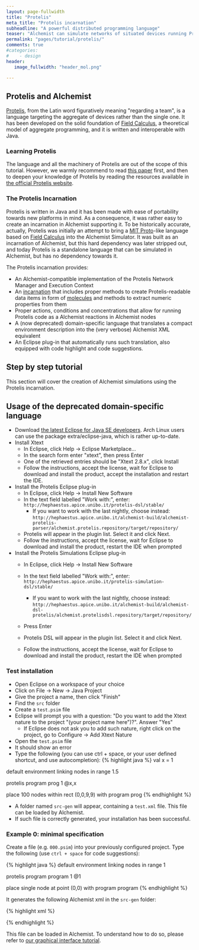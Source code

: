 ```yaml
---
layout: page-fullwidth
title: "Protelis"
meta_title: "Protelis incarnation"
subheadline: "A powerful distributed programming language"
teaser: "Alchemist can simulate networks of situated devices running Protelis programs."
permalink: "pages/tutorial/protelis/"
comments: true
#categories:
#    - design
header:
   image_fullwidth: "header_mol.png"

---
```



## Protelis and Alchemist
[Protelis][Protelis], from the Latin word figuratively meaning "regarding a team", is a language targeting the aggregate of devices rather than the single one.
It has been developed on the solid foundation of [Field Calculus][Field Calculus], a theoretical model of aggregate programming, and it is written and interoperable with Java.

### Learning Protelis
The language and all the machinery of Protelis are out of the scope of this tutorial. However, we warmly recommend to read [this paper][protelis paper] first, and then to deepen your knowledge of Protelis by reading the resources available in [the official Protelis website][Protelis].

### The Protelis Incarnation
Protelis is written in Java and it has been made with ease of portability towards new platforms in mind.
As a consequence, it was rather easy to create an incarnation in Alchemist supporting it.
To be historically accurate, actually, Protelis was initially an attempt to bring a [MIT Proto][Proto]-like language based on [Field Calculus][Field Calculus] into the Alchemist Simulator.
It was built as an incarnation of Alchemist, but this hard dependency was later stripped out, and today Protelis is a standalone language that can be simulated in Alchemist, but has no dependency towards it.

The Protelis incarnation provides:

* An Alchemist-compatible implementation of the Protelis Network Manager and Execution Context
* An [incarnation][ProtelisIncarnation] that includes proper methods to create Protelis-readable data items in form of [molecules][IMolecule] and methods to extract numeric properties from them
* Proper actions, conditions and concentrations that allow for running Protelis code as a Alchemist reactions in Alchemist nodes
* A (now deprecated) domain-specific language that translates a compact environment description into the (very verbose) Alchemist XML equivalent
* An Eclipse plug-in that automatically runs such translation, also equipped with code highlight and code suggestions.

## Step by step tutorial
This section will cover the creation of Alchemist simulations using the Protelis incarnation.

## Usage of the deprecated domain-specific language
* Download [the latest Eclipse for Java SE developers][eclipse]. Arch Linux users can use the package extra/eclipse-java, which is rather up-to-date.
* Install Xtext
	* In Eclipse, click Help -> Eclipse Marketplace...
	* In the search form enter "xtext", then press Enter
	* One of the retrieved entries should be "Xtext 2.8.x", click Install
	* Follow the instructions, accept the license, wait for Eclipse to download and install the product, accept the installation and restart the IDE.
* Install the Protelis Eclipse plug-in
	* In Eclipse, click Help -> Install New Software
	* In the text field labelled "Work with:", enter: ``http://hephaestus.apice.unibo.it/protelis-dsl/stable/``
		* If you want to work with the last nightly, choose instead: ``http://hephaestus.apice.unibo.it/alchemist-build/alchemist-protelis-parser/alchemist.protelis.repository/target/repository/``
	* Protelis will appear in the plugin list. Select it and click Next.
	* Follow the instructions, accept the license, wait for Eclipse to download and install the product, restart the IDE when prompted
* Install the Protelis Simulations Eclipse plug-in
	* In Eclipse, click Help -> Install New Software
	* In the text field labelled "Work with:", enter: ``http://hephaestus.apice.unibo.it/protelis-simulation-dsl/stable/``
		* If you want to work with the last nightly, choose instead: ``http://hephaestus.apice.unibo.it/alchemist-build/alchemist-dsl-protelis/alchemist.protelisdsl.repository/target/repository/``

	* Press Enter
	* Protelis DSL will appear in the plugin list. Select it and click Next.
	* Follow the instructions, accept the license, wait for Eclipse to download and install the product, restart the IDE when prompted

### Test installation

* Open Eclipse on a workspace of your choice
* Click on File -> New -> Java Project
* Give the project a name, then click "Finish"
* Find the ``src`` folder
* Create a ``test.psim`` file
* Eclipse will prompt you with a question: "Do you want to add the Xtext nature to the project "(your project name here")?". Answer "Yes"
	* If Eclipse does not ask you to add such nature, right click on the project, go to Configure -> Add Xtext Nature
* Open the ``test.psim`` file
* It should show an error
* Type the following (you can use ctrl + space, or your user defined shortcut, and use autocompletion):
{% highlight java %}
val x = 1

default environment
linking nodes in range 1.5

protelis program prog
1
@x,x

place 100 nodes within rect (0,0,9,9) with program prog
{% endhighlight %}
* A folder named ``src-gen`` will appear, containing a ``test.xml`` file. This file can be loaded by Alchemist.
* If such file is correctly generated, your installation has been successful.

### Example 0: minimal specification

Create a file (e.g. ``000.psim``) into your previously configured project.
Type the following (use ``ctrl + space`` for code suggestions):

{% highlight java %}
default environment
linking nodes in range 1

protelis program program
1
@1

place single node at point (0,0)
with program program
{% endhighlight %}

It generates the following Alchemist xml in the ``src-gen`` folder:

{% highlight xml %}
<?xml version="1.0" encoding="UTF-8"?>
<environment name="environment" type="Continuous2DEnvironment">
	<concentration type="Local"></concentration>
	<position type="Continuous2DEuclidean"></position>
	<linkingrule type="EuclideanDistance" p0="1.0"></linkingrule>
	<random type="MersenneTwister" seed="RANDOM"></random>
	<node name="group_0_node_0" type="ProtelisNode" position="0.0,0.0">
		<content></content>
		<timedistribution name="time_protoprogram_p0" type="DiracComb" p0="0.07309677873766571" p1="1.0"></timedistribution>
		<reaction name="protoprogram_p0" type="Event" p0="NODE" p1="TIMEDIST">
			<action name="act_p0r0c0" type="ProtelisProgram" p0="ENV" p1="NODE" p2="REACTION" p3="RANDOM" p4="1"></action>
		</reaction>
		<timedistribution name="time_protoprogram_p0_send" type="ExponentialTime" p0="Infinity" p1="RANDOM"></timedistribution>
		<reaction name="protoprogram_p0_send" type="ChemicalReaction" p0="NODE" p1="TIMEDIST">
			<condition name="cond_p0r1c0" type="ComputationalRoundComplete" p0="NODE" p1="act_p0r0c0"></condition>
			<action name="act_p0r1c0" type="SendToNeighbor" p0="NODE" p1="act_p0r0c0"></action>
		</reaction>
	</node>
</environment>
{% endhighlight %}

This file can be loaded in Alchemist. To understand how to do so, please refer to [our graphical interface tutorial][gui tutorial].

[eclipse]: https://eclipse.org/downloads/
[Field Calculus]: http://dx.doi.org/10.1007/978-3-642-45364-9_11
[gui tutorial]: {{site.url}}/pages/tutorial/swingui
[IMolecule]: {{site.url}}/javadoc/it/unibo/alchemist/model/interfaces/IMolecule.html
[Protelis]: http://protelis.org
[ProtelisIncarnation]: {{site.url}}/javadoc/it/unibo/alchemist/model/ProtelisIncarnation.html
[protelis paper]: http://dx.doi.org/10.1145/2695664.2695913
[Proto]: http://proto.bbn.com/

[Apache Math 3]: http://commons.apache.org/proper/commons-math/
[create molecule]: {{site.url}}/javadoc/it/unibo/alchemist/model/interfaces/Incarnation.html#createMolecule-java.lang.String-
[DrawShape]: {{site.url}}/javadoc/it/unibo/alchemist/boundary/gui/effects/DrawShape.html
[eccentricity]: https://en.wikipedia.org/wiki/Eccentricity_(mathematics)
[HSB]: https://en.wikipedia.org/wiki/HSL_and_HSV
[IConcentration]: {{site.url}}/javadoc/it/unibo/alchemist/model/interfaces/IConcentration.html
[Incarnation]: {{site.url}}/javadoc/it/unibo/alchemist/model/interfaces/Incarnation.html
[ISimulation]: {{site.url}}/javadoc/it/unibo/alchemist/core/interfaces/ISimulation.html
[molecule property]: {{site.url}}/javadoc/it/unibo/alchemist/model/interfaces/Incarnation.html#getProperty-it.unibo.alchemist.model.interfaces.INode-it.unibo.alchemist.model.interfaces.IMolecule-java.lang.String-
[NaN]: https://docs.oracle.com/javase/8/docs/api/java/lang/Double.html#NaN
[NodeInspector]: {{site.url}}/javadoc/it/unibo/alchemist/boundary/monitors/NodeInspector.html
[NumberOfNodesNextToANode]: {{site.url}}/javadoc/it/unibo/alchemist/boundary/monitors/NumberOfNodesNextToANode.html
[observer pattern]: https://en.wikipedia.org/wiki/Observer_pattern
[RGBA]: https://en.wikipedia.org/wiki/RGBA_color_space
[statistic functions]: https://commons.apache.org/proper/commons-math/apidocs/org/apache/commons/math3/stat/descriptive/AbstractStorelessUnivariateStatistic.html
[String]: https://docs.oracle.com/javase/8/docs/api/java/lang/String.html
